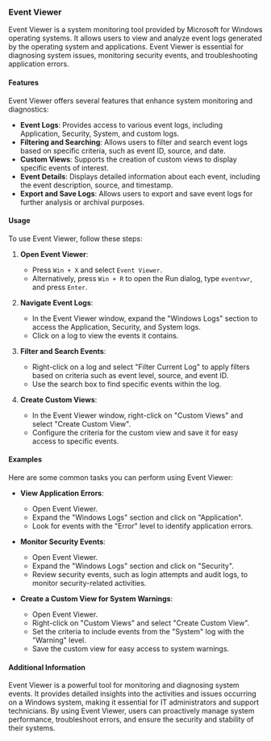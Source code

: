 
### Event Viewer

Event Viewer is a system monitoring tool provided by Microsoft for Windows operating systems. It allows users to view and analyze event logs generated by the operating system and applications. Event Viewer is essential for diagnosing system issues, monitoring security events, and troubleshooting application errors.

#### Features

Event Viewer offers several features that enhance system monitoring and diagnostics:

- **Event Logs**: Provides access to various event logs, including Application, Security, System, and custom logs.
- **Filtering and Searching**: Allows users to filter and search event logs based on specific criteria, such as event ID, source, and date.
- **Custom Views**: Supports the creation of custom views to display specific events of interest.
- **Event Details**: Displays detailed information about each event, including the event description, source, and timestamp.
- **Export and Save Logs**: Allows users to export and save event logs for further analysis or archival purposes.

#### Usage

To use Event Viewer, follow these steps:

1. **Open Event Viewer**:
   - Press `Win + X` and select `Event Viewer`.
   - Alternatively, press `Win + R` to open the Run dialog, type `eventvwr`, and press `Enter`.

2. **Navigate Event Logs**:
   - In the Event Viewer window, expand the "Windows Logs" section to access the Application, Security, and System logs.
   - Click on a log to view the events it contains.

3. **Filter and Search Events**:
   - Right-click on a log and select "Filter Current Log" to apply filters based on criteria such as event level, source, and event ID.
   - Use the search box to find specific events within the log.

4. **Create Custom Views**:
   - In the Event Viewer window, right-click on "Custom Views" and select "Create Custom View".
   - Configure the criteria for the custom view and save it for easy access to specific events.

#### Examples

Here are some common tasks you can perform using Event Viewer:

- **View Application Errors**:
  - Open Event Viewer.
  - Expand the "Windows Logs" section and click on "Application".
  - Look for events with the "Error" level to identify application errors.

- **Monitor Security Events**:
  - Open Event Viewer.
  - Expand the "Windows Logs" section and click on "Security".
  - Review security events, such as login attempts and audit logs, to monitor security-related activities.

- **Create a Custom View for System Warnings**:
  - Open Event Viewer.
  - Right-click on "Custom Views" and select "Create Custom View".
  - Set the criteria to include events from the "System" log with the "Warning" level.
  - Save the custom view for easy access to system warnings.

#### Additional Information

Event Viewer is a powerful tool for monitoring and diagnosing system events. It provides detailed insights into the activities and issues occurring on a Windows system, making it essential for IT administrators and support technicians. By using Event Viewer, users can proactively manage system performance, troubleshoot errors, and ensure the security and stability of their systems.
